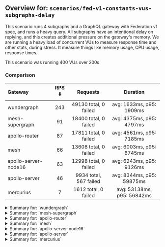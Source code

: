 ## Overview for: `scenarios/fed-v1-constants-vus-subgraphs-delay`


This scenario runs 4 subgraphs and a GraphQL gateway with Federation v1 spec, and runs a heavy query. All subgraphs have an intentional delay on replying, and this creates additional pressure on the gateway's memory. We are running a heavy load of concurrent VUs to measure response time and other stats, during stress. It measure things like memory usage, CPU usage, response times.


This scenario was running 400 VUs over 200s


### Comparison


| Gateway              | RPS ⬇️ |        Requests        |          Duration          |
| :------------------- | :----: | :--------------------: | :------------------------: |
| wundergraph          |  243   | 49130 total, 0 failed  |  avg: 1633ms, p95: 1909ms  |
| mesh-supergraph      |   91   | 18400 total, 0 failed  |  avg: 4375ms, p95: 4797ms  |
| apollo-router        |   87   | 17811 total, 0 failed  |  avg: 4561ms, p95: 7185ms  |
| mesh                 |   66   | 13608 total, 0 failed  |  avg: 6003ms, p95: 6745ms  |
| apollo-server-node16 |   63   | 12998 total, 0 failed  |  avg: 6243ms, p95: 9126ms  |
| apollo-server        |   46   | 9934 total, 567 failed | avg: 8344ms, p95: 59875ms  |
| mercurius            |   7    |  1612 total, 0 failed  | avg: 53138ms, p95: 56842ms |



<details>
  <summary>Summary for: `wundergraph`</summary>

  **K6 Output**




```
     ✓ response code was 200
     ✓ no graphql errors
     ✓ valid response structure

     checks.........................: 100.00% ✓ 147390     ✗ 0    
     data_received..................: 245 MB  1.2 MB/s
     data_sent......................: 58 MB   289 kB/s
     http_req_blocked...............: avg=488.23µs min=800ns  med=1.8µs   max=114.56ms p(90)=2.8µs   p(95)=3.3µs   
     http_req_connecting............: avg=480.46µs min=0s     med=0s      max=114.53ms p(90)=0s      p(95)=0s      
     http_req_duration..............: avg=1.63s    min=1.1s   med=1.62s   max=2.29s    p(90)=1.82s   p(95)=1.9s    
       { expected_response:true }...: avg=1.63s    min=1.1s   med=1.62s   max=2.29s    p(90)=1.82s   p(95)=1.9s    
   ✓ http_req_failed................: 0.00%   ✓ 0          ✗ 49130
     http_req_receiving.............: avg=680.25µs min=13.6µs med=26.49µs max=200.37ms p(90)=209.7µs p(95)=350.55µs
     http_req_sending...............: avg=470.4µs  min=6.1µs  med=10.1µs  max=196.27ms p(90)=23.6µs  p(95)=109.95µs
     http_req_tls_handshaking.......: avg=0s       min=0s     med=0s      max=0s       p(90)=0s      p(95)=0s      
     http_req_waiting...............: avg=1.63s    min=1.1s   med=1.62s   max=2.27s    p(90)=1.82s   p(95)=1.9s    
     http_reqs......................: 49130   243.493116/s
     iteration_duration.............: avg=1.63s    min=1.1s   med=1.62s   max=2.37s    p(90)=1.82s   p(95)=1.91s   
     iterations.....................: 49130   243.493116/s
     vus............................: 39      min=39       max=400
     vus_max........................: 400     min=400      max=400
```


**Performance Overview**


<img src="https://imagedelivery.net/KYe9TScr4TldYHA48pczVg/71e5182c-fb2d-47a5-e9e3-ec4d47f1f900/public" alt="Performance Overview" />


**HTTP Overview**


<img src="https://imagedelivery.net/KYe9TScr4TldYHA48pczVg/6fb45fe4-aa08-4436-50e7-c63de88aca00/public" alt="HTTP Overview" />


  </details>

<details>
  <summary>Summary for: `mesh-supergraph`</summary>

  **K6 Output**




```
     ✓ response code was 200
     ✓ no graphql errors
     ✗ valid response structure
      ↳  0% — ✓ 0 / ✗ 18400

     checks.........................: 66.66% ✓ 36800    ✗ 18400
     data_received..................: 93 MB  459 kB/s
     data_sent......................: 22 MB  108 kB/s
     http_req_blocked...............: avg=1.44ms  min=1µs    med=1.7µs  max=122.98ms p(90)=2.6µs  p(95)=3.8µs 
     http_req_connecting............: avg=1.41ms  min=0s     med=0s     max=122.95ms p(90)=0s     p(95)=0s    
     http_req_duration..............: avg=4.37s   min=3.55s  med=4.31s  max=7.85s    p(90)=4.58s  p(95)=4.79s 
       { expected_response:true }...: avg=4.37s   min=3.55s  med=4.31s  max=7.85s    p(90)=4.58s  p(95)=4.79s 
   ✓ http_req_failed................: 0.00%  ✓ 0        ✗ 18400
     http_req_receiving.............: avg=43.62µs min=15.2µs med=31.4µs max=11.16ms  p(90)=55.4µs p(95)=62.9µs
     http_req_sending...............: avg=283.6µs min=5.9µs  med=10.6µs max=84.6ms   p(90)=22.7µs p(95)=27.1µs
     http_req_tls_handshaking.......: avg=0s      min=0s     med=0s     max=0s       p(90)=0s     p(95)=0s    
     http_req_waiting...............: avg=4.37s   min=3.55s  med=4.31s  max=7.85s    p(90)=4.58s  p(95)=4.79s 
     http_reqs......................: 18400  91.22603/s
     iteration_duration.............: avg=4.37s   min=3.55s  med=4.31s  max=7.88s    p(90)=4.58s  p(95)=4.79s 
     iterations.....................: 18400  91.22603/s
     vus............................: 400    min=400    max=400
     vus_max........................: 400    min=400    max=400
```


**Performance Overview**


<img src="https://imagedelivery.net/KYe9TScr4TldYHA48pczVg/c9c3905c-4c06-447d-e14f-152a68cffd00/public" alt="Performance Overview" />


**HTTP Overview**


<img src="https://imagedelivery.net/KYe9TScr4TldYHA48pczVg/ece1bb0d-49b5-4292-a279-d5a139e25800/public" alt="HTTP Overview" />


  </details>

<details>
  <summary>Summary for: `apollo-router`</summary>

  **K6 Output**




```
     ✓ response code was 200
     ✗ no graphql errors
      ↳  99% — ✓ 17778 / ✗ 33
     ✗ valid response structure
      ↳  99% — ✓ 17778 / ✗ 33

     checks.........................: 99.87% ✓ 53367     ✗ 66   
     data_received..................: 89 MB  435 kB/s
     data_sent......................: 21 MB  104 kB/s
     http_req_blocked...............: avg=1.25ms   min=1.3µs  med=2.7µs  max=100.5ms  p(90)=4.2µs  p(95)=13.9µs 
     http_req_connecting............: avg=1.23ms   min=0s     med=0s     max=100.47ms p(90)=0s     p(95)=0s     
     http_req_duration..............: avg=4.56s    min=1.56s  med=4.35s  max=9.79s    p(90)=6.43s  p(95)=7.18s  
       { expected_response:true }...: avg=4.56s    min=1.56s  med=4.35s  max=9.79s    p(90)=6.43s  p(95)=7.18s  
   ✓ http_req_failed................: 0.00%  ✓ 0         ✗ 17811
     http_req_receiving.............: avg=109.82µs min=22.6µs med=53.6µs max=47.65ms  p(90)=81.7µs p(95)=93.75µs
     http_req_sending...............: avg=346.79µs min=7.2µs  med=14.8µs max=140.98ms p(90)=32.4µs p(95)=102.7µs
     http_req_tls_handshaking.......: avg=0s       min=0s     med=0s     max=0s       p(90)=0s     p(95)=0s     
     http_req_waiting...............: avg=4.56s    min=1.56s  med=4.35s  max=9.79s    p(90)=6.43s  p(95)=7.18s  
     http_reqs......................: 17811  87.253865/s
     iteration_duration.............: avg=4.56s    min=1.56s  med=4.35s  max=9.8s     p(90)=6.43s  p(95)=7.18s  
     iterations.....................: 17811  87.253865/s
     vus............................: 11     min=11      max=400
     vus_max........................: 400    min=400     max=400
```


**Performance Overview**


<img src="https://imagedelivery.net/KYe9TScr4TldYHA48pczVg/66e02c84-2f78-4cd6-c17e-2027fe2c9700/public" alt="Performance Overview" />


**HTTP Overview**


<img src="https://imagedelivery.net/KYe9TScr4TldYHA48pczVg/35c76ebd-e589-46b3-fc1e-2fdfa610f700/public" alt="HTTP Overview" />


  </details>

<details>
  <summary>Summary for: `mesh`</summary>

  **K6 Output**




```
     ✓ response code was 200
     ✗ no graphql errors
      ↳  99% — ✓ 13563 / ✗ 45
     ✗ valid response structure
      ↳  99% — ✓ 13563 / ✗ 45

     checks.........................: 99.77% ✓ 40734     ✗ 90   
     data_received..................: 68 MB  334 kB/s
     data_sent......................: 16 MB  79 kB/s
     http_req_blocked...............: avg=1.32ms   min=1.2µs  med=2.4µs  max=78.4ms   p(90)=4.3µs  p(95)=14.52µs 
     http_req_connecting............: avg=1.3ms    min=0s     med=0s     max=77.97ms  p(90)=0s     p(95)=0s      
     http_req_duration..............: avg=6s       min=3.56s  med=5.94s  max=9.17s    p(90)=6.37s  p(95)=6.74s   
       { expected_response:true }...: avg=6s       min=3.56s  med=5.94s  max=9.17s    p(90)=6.37s  p(95)=6.74s   
   ✓ http_req_failed................: 0.00%  ✓ 0         ✗ 13608
     http_req_receiving.............: avg=86.64µs  min=22.6µs med=51µs   max=61.66ms  p(90)=73.1µs p(95)=91.66µs 
     http_req_sending...............: avg=215.26µs min=7.5µs  med=13.3µs max=105.69ms p(90)=29.5µs p(95)=142.49µs
     http_req_tls_handshaking.......: avg=0s       min=0s     med=0s     max=0s       p(90)=0s     p(95)=0s      
     http_req_waiting...............: avg=6s       min=3.56s  med=5.94s  max=9.17s    p(90)=6.37s  p(95)=6.74s   
     http_reqs......................: 13608  66.428245/s
     iteration_duration.............: avg=6s       min=3.56s  med=5.94s  max=9.22s    p(90)=6.37s  p(95)=6.74s   
     iterations.....................: 13608  66.428245/s
     vus............................: 39     min=39      max=400
     vus_max........................: 400    min=400     max=400
```


**Performance Overview**


<img src="https://imagedelivery.net/KYe9TScr4TldYHA48pczVg/697c9ce9-b684-455b-4127-abf26e912300/public" alt="Performance Overview" />


**HTTP Overview**


<img src="https://imagedelivery.net/KYe9TScr4TldYHA48pczVg/b5c18ef7-5b5b-4f99-594e-b36ac9b0e000/public" alt="HTTP Overview" />


  </details>

<details>
  <summary>Summary for: `apollo-server-node16`</summary>

  **K6 Output**




```
     ✓ response code was 200
     ✗ no graphql errors
      ↳  83% — ✓ 10839 / ✗ 2159
     ✗ valid response structure
      ↳  83% — ✓ 10839 / ✗ 2159

     checks.........................: 88.92% ✓ 34676     ✗ 4318 
     data_received..................: 64 MB  314 kB/s
     data_sent......................: 15 MB  76 kB/s
     http_req_blocked...............: avg=905.21µs min=900ns  med=2.25µs max=70.08ms p(90)=3.5µs  p(95)=13.31µs
     http_req_connecting............: avg=891.69µs min=0s     med=0s     max=64.58ms p(90)=0s     p(95)=0s     
     http_req_duration..............: avg=6.24s    min=1.03s  med=6.03s  max=11.35s  p(90)=8.18s  p(95)=9.12s  
       { expected_response:true }...: avg=6.24s    min=1.03s  med=6.03s  max=11.35s  p(90)=8.18s  p(95)=9.12s  
   ✓ http_req_failed................: 0.00%  ✓ 0         ✗ 12998
     http_req_receiving.............: avg=62.45µs  min=20.2µs med=53.7µs max=39.12ms p(90)=76.5µs p(95)=82.9µs 
     http_req_sending...............: avg=293.31µs min=6.6µs  med=13.5µs max=86.48ms p(90)=28.4µs p(95)=60.44µs
     http_req_tls_handshaking.......: avg=0s       min=0s     med=0s     max=0s      p(90)=0s     p(95)=0s     
     http_req_waiting...............: avg=6.24s    min=1.03s  med=6.03s  max=11.33s  p(90)=8.18s  p(95)=9.12s  
     http_reqs......................: 12998  63.616735/s
     iteration_duration.............: avg=6.24s    min=1.03s  med=6.03s  max=11.39s  p(90)=8.18s  p(95)=9.12s  
     iterations.....................: 12998  63.616735/s
     vus............................: 182    min=182     max=400
     vus_max........................: 400    min=400     max=400
```


**Performance Overview**


<img src="https://imagedelivery.net/KYe9TScr4TldYHA48pczVg/249267a0-221b-44cc-515e-5e66ecfd0c00/public" alt="Performance Overview" />


**HTTP Overview**


<img src="https://imagedelivery.net/KYe9TScr4TldYHA48pczVg/c2c65d3e-6201-4d45-9c44-c0fbe7203d00/public" alt="HTTP Overview" />


  </details>

<details>
  <summary>Summary for: `apollo-server`</summary>

  **K6 Output**




```
     ✗ response code was 200
      ↳  94% — ✓ 9367 / ✗ 567
     ✗ no graphql errors
      ↳  88% — ✓ 8757 / ✗ 1177
     ✗ valid response structure
      ↳  93% — ✓ 8757 / ✗ 610

     checks.........................: 91.94% ✓ 26881     ✗ 2354 
     data_received..................: 48 MB  222 kB/s
     data_sent......................: 12 MB  55 kB/s
     http_req_blocked...............: avg=5.21ms  min=1.2µs med=2.5µs  max=278.2ms  p(90)=38.24µs p(95)=13.9ms  
     http_req_connecting............: avg=5.17ms  min=0s    med=0s     max=278.13ms p(90)=0s      p(95)=13.34ms 
     http_req_duration..............: avg=8.34s   min=1.54s med=4.49s  max=1m0s     p(90)=6.06s   p(95)=59.87s  
       { expected_response:true }...: avg=5.21s   min=1.54s med=4.44s  max=59.43s   p(90)=5.48s   p(95)=5.99s   
   ✓ http_req_failed................: 5.70%  ✓ 567       ✗ 9367 
     http_req_receiving.............: avg=69.88µs min=0s    med=60.2µs max=9.35ms   p(90)=96.9µs  p(95)=114.43µs
     http_req_sending...............: avg=2.66ms  min=8.9µs med=15.6µs max=166.04ms p(90)=64.68µs p(95)=1.03ms  
     http_req_tls_handshaking.......: avg=0s      min=0s    med=0s     max=0s       p(90)=0s      p(95)=0s      
     http_req_waiting...............: avg=8.34s   min=1.54s med=4.49s  max=1m0s     p(90)=6.06s   p(95)=59.81s  
     http_reqs......................: 9934   46.064458/s
     iteration_duration.............: avg=8.35s   min=1.54s med=4.49s  max=1m0s     p(90)=6.07s   p(95)=1m0s    
     iterations.....................: 9934   46.064458/s
     vus............................: 52     min=52      max=400
     vus_max........................: 400    min=400     max=400
```


**Performance Overview**


<img src="https://imagedelivery.net/KYe9TScr4TldYHA48pczVg/f0046fe6-9494-4bdf-b9c7-8322d63e5300/public" alt="Performance Overview" />


**HTTP Overview**


<img src="https://imagedelivery.net/KYe9TScr4TldYHA48pczVg/1bfbc1cf-7852-4567-74f7-43f0ccb1eb00/public" alt="HTTP Overview" />


  </details>

<details>
  <summary>Summary for: `mercurius`</summary>

  **K6 Output**




```
     ✓ response code was 200
     ✓ no graphql errors
     ✓ valid response structure

     checks.........................: 100.00% ✓ 4836     ✗ 0    
     data_received..................: 8.1 MB  35 kB/s
     data_sent......................: 1.9 MB  8.3 kB/s
     http_req_blocked...............: avg=11ms    min=1.7µs   med=3.7µs   max=83.7ms  p(90)=54.09ms p(95)=58.28ms 
     http_req_connecting............: avg=10.92ms min=0s      med=0s      max=83.67ms p(90)=53.93ms p(95)=58.16ms 
     http_req_duration..............: avg=53.13s  min=29.43s  med=56.56s  max=57.11s  p(90)=56.8s   p(95)=56.84s  
       { expected_response:true }...: avg=53.13s  min=29.43s  med=56.56s  max=57.11s  p(90)=56.8s   p(95)=56.84s  
   ✓ http_req_failed................: 0.00%   ✓ 0        ✗ 1612 
     http_req_receiving.............: avg=100.4µs min=32.09µs med=91.65µs max=4.71ms  p(90)=124.1µs p(95)=142.49µs
     http_req_sending...............: avg=1.75ms  min=10.5µs  med=25.8µs  max=38.73ms p(90)=4.38ms  p(95)=9.56ms  
     http_req_tls_handshaking.......: avg=0s      min=0s      med=0s      max=0s      p(90)=0s      p(95)=0s      
     http_req_waiting...............: avg=53.13s  min=29.43s  med=56.56s  max=57.11s  p(90)=56.8s   p(95)=56.84s  
     http_reqs......................: 1612    7.026522/s
     iteration_duration.............: avg=53.14s  min=29.43s  med=56.56s  max=57.18s  p(90)=56.8s   p(95)=56.84s  
     iterations.....................: 1612    7.026522/s
     vus............................: 10      min=10     max=400
     vus_max........................: 400     min=400    max=400
```


**Performance Overview**


<img src="https://imagedelivery.net/KYe9TScr4TldYHA48pczVg/6a17c083-47ab-4e3a-8999-586ed1adcf00/public" alt="Performance Overview" />


**HTTP Overview**


<img src="https://imagedelivery.net/KYe9TScr4TldYHA48pczVg/1d1422e3-2845-4760-c391-f13093cde900/public" alt="HTTP Overview" />


  </details>